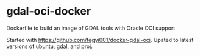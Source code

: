 # gdal-oci-docker
Dockerfile to build an image of GDAL tools with Oracle OCI support

Started with https://github.com/fegyi001/docker-gdal-oci. Upated to latest versions of ubuntu, gdal, and proj.
